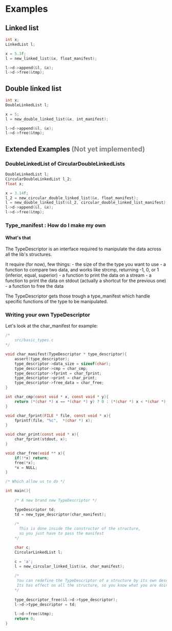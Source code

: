 # Examples

## Linked list
```c
int x;
LinkedList l;

x = 5.3f;
l = new_linked_list(&x, float_manifest);

l->d->append(&l, &x);
l->d->free(&tmp);

```

## Double linked list
```c
int x;
DoubleLinkedList l;

x = 5;
l = new_double_linked_list(&x, int_manifest);

l->d->append(&l, &x);
l->d->free(&tmp);
```

## Extended Examples <span style="color: grey;"> (Not yet implemented) </span>

### DoubleLinkedList of CircularDoubleLinkedLists
```c
DoubleLinkedList l;
CircularDoubleLinkedList l_2;
float x;

x = 3.14f;
l_2 = new_circular_double_linked_list(&x, float_manifest);
l = new_double_linked_list(&l_2, circular_double_linked_list_manifest);
l->d->append(&l, &x); 
l->d->free(&tmp);

```


### Type_manifest : How do I make my own

#### What's that

The TypeDescriptor is an interface required to manipulate the data across all the lib's structures. 

It require (for now), few things:
	- the size of the the type you want to use
	- a function to compare two data, and works like strcmp, returning -1, 0, or 1 (inferior, equal, superior)
	- a function to print the data on a stream
	- a function to print the data on stdout (actually a shortcut for the previous one)
	- a function to free the data

The TypeDescriptor gets those trough a type_manifest which handle specific functions of the type to be manipulated.

### Writing your own TypeDescriptor

Let's look at the char_manifest for example:

```c
/* 
	src/basic_types.c 
*/

void char_manifest(TypeDescriptor * type_descriptor){
    assert(type_descriptor);
    type_descriptor->data_size = sizeof(char);
    type_descriptor->cmp = char_cmp;
    type_descriptor->fprint = char_fprint;
    type_descriptor->print = char_print;
    type_descriptor->free_data = char_free;
}

int char_cmp(const void * x, const void * y){
    return (*(char *) x == *(char *) y) ? 0 : (*(char *) x < *(char *) y) ? -1 :  1;
}

void char_fprint(FILE * file, const void * x){
    fprintf(file, "%c",  *(char *) x);
}

void char_print(const void * x){
    char_fprint(stdout, x);
}

void char_free(void ** x){
    if(!*x) return;
    free(*x);
    *x = NULL;
}

/* Which allow us to do */

int main(){
    
    /* A new brand new TypeDescriptor */

	TypeDescriptor td;
	td = new_type_descriptor(char_manifest);
    
	/* 
	  This is done inside the constructor of the structure,
	  so you just have to pass the manifest 
	*/

	char c;
	CircularLinkedList l;

	c = 'a';
	l = new_circular_linked_list(&x, char_manifest);
    
    /* 
     You can redefine the TypeDescriptor of a structure by its own descriptor.
     Its has effect on all the structure, so you know what you are doing.
    */
    
	type_descriptor_free(&l->d->type_descriptor);
    l->d->type_descriptor = td;
	
	l->d->free(&tmp);
	return 0;
}

```